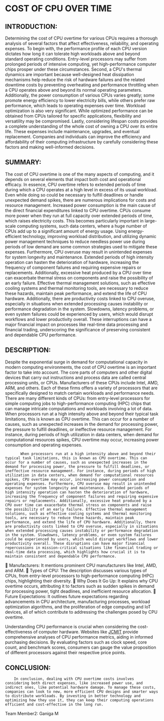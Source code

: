 # COST OF CPU OVER TIME

## INTRODUCTION:
Determining the cost of CPU overtime for various CPUs requires a thorough analysis of several factors that affect effectiveness, reliability, and operating expenses. To begin with, the performance profile of each CPU version dictates how long it can tolerate high workloads above and beyond standard operating conditions. Entry-level processors may suffer from prolonged periods of intensive computing, yet high-performance computer chips prosper under these circumstances. Second, a CPU's thermal dynamics are important because well-designed heat dissipation mechanisms help reduce the risk of hardware failures and the related downtime costs by preventing overheating and performance throttling when a CPU operates above and beyond its normal operating parameters. Additionally, the power consumption of various CPUs varies greatly; some promote energy efficiency to lower electricity bills, while others prefer raw performance, which leads to operating expenses over time. Workload optimization is also very significant. While optimized performance can be obtained from CPUs tailored for specific applications, flexibility and versatility may be compromised. Lastly, considering lifespan costs provides a complete understanding of the whole cost of owning a CPU over its entire life. These expenses include maintenance, upgrades, and eventual replacement. Companies and individuals can improve the efficiency and affordability of their computing infrastructure by carefully considering these factors and making well-informed decisions.
## SUMMARY:
The cost of CPU overtime is one of the many aspects of computing, and it depends on several elements that impact both cost and operational efficacy. In essence, CPU overtime refers to extended periods of time during which a CPU operates at a high level in excess of its usual workload. Even while doing so could be necessary to fulfill deadlines or handle unexpected demand spikes, there are numerous implications for costs and resource management. Increased power consumption is the main cause of the direct financial expenditures linked to CPU overtime. CPUs consume more power when they run at full capacity over extended periods of time, which raises electricity costs. This becomes particularly important in large-scale computing systems, such data centers, where a huge number of CPUs add up to a significant amount of energy usage. Using energy-efficient technology, improving workload distribution, and utilizing dynamic power management techniques to reduce needless power use during periods of low demand are some common strategies used to mitigate these expenses.
Furthermore, CPU overuse may result in unintended expenses for system longevity and maintenance. Extended periods of high intensity operation can hasten the deterioration of hardware, increasing the frequency of component failures and requiring expensive repairs or replacements. Additionally, excessive heat produced by a CPU over time can exacerbate thermal stress on components and raise the possibility of an early failure. Effective thermal management solutions, such as effective cooling systems and thermal monitoring tools, are necessary to reduce these hazards, maintain peak performance, and extend the life of CPU hardware. Additionally, there are productivity costs linked to CPU overuse, especially in situations when extended processing causes instability or performance degradation in the system. Slowdowns, latency problems, or even system failures could be experienced by users, which would disrupt workflows and lower productivity overall. These interruptions can have a major financial impact on processes like real-time data processing and financial trading, underscoring the significance of preserving consistent and dependable CPU performance.
## DESCRIPTION:
 Despite the exponential surge in demand for computational capacity in modern computing environments, the cost of CPU overtime is an important factor to take into account. The core parts of computers and other digital devices that carry out instructions and process data are called central processing units, or CPUs. Manufacturers of these CPUs include Intel, AMD, ARM, and others. Each of these firms offers a variety of processors that are specifically designed to match certain workloads and performance needs. There are many different kinds of CPUs: from entry-level processors for simple computing jobs to high-performance computing (HPC) chips that can manage intricate computations and workloads involving a lot of data. When processors run at a high intensity above and beyond their typical task limitations, this is known as CPU overtime. This can occur for a number of causes, such as unexpected increases in the demand for processing power, the pressure to fulfill deadlines, or ineffective resource management. For instance, during periods of high utilization in data centers, when demand for computational resources spikes, CPU overtime may occur, increasing power consumption and operating expenses.

           When processors run at a high intensity above and beyond their typical task limitations, this is known as CPU overtime. This can occur for a number of causes, such as unexpected increases in the demand for processing power, the pressure to fulfill deadlines, or ineffective resource management. For instance, during periods of high utilization in data centers, when demand for computational resources spikes, CPU overtime may occur, increasing power consumption and operating expenses. Furthermore, CPU overuse may result in unintended expenses for system longevity and maintenance. Extended periods of high intensity operation can hasten the deterioration of hardware, increasing the frequency of component failures and requiring expensive repairs or replacements. Additionally, excessive heat produced by a CPU over time can exacerbate thermal stress on components and raise the possibility of an early failure. Effective thermal management solutions, such as effective cooling systems and thermal monitoring tools, are necessary to reduce these hazards, maintain peak performance, and extend the life of CPU hardware. Additionally, there are productivity costs linked to CPU overuse, especially in situations when extended processing causes instability or performance degradation in the system. Slowdowns, latency problems, or even system failures could be experienced by users, which would disrupt workflows and lower productivity overall. These disruptions can have major financial repercussions in mission-critical situations like financial trading or real-time data processing, which highlights how crucial it is to maintain consistent and dependable CPU performance. 

	Manufacturers: It mentions prominent CPU manufacturers like Intel, AMD, and ARM.
	Types of CPU: The description discusses various types of CPUs, from entry-level processors to high-performance computing (HPC) chips, highlighting their diversity.
	Why Does It Go Up: It explains why CPU overtime occurs, attributing it to factors such as sudden spikes in demand for processing power, tight deadlines, and inefficient resource allocation.
	Future Expectations: It outlines future expectations regarding advancements in CPU architecture, manufacturing processes, workload optimization algorithms, and the proliferation of edge computing and IoT devices, all of which contribute to addressing the challenges posed by CPU overtime.

Understanding CPU performance is crucial when considering the cost-effectiveness of computer hardware. Websites like [JCMIT](https://www.jcmit.net/cpu-performance.htm) provide comprehensive analyses of CPU performance metrics, aiding in informed purchasing decisions. By evaluating factors such as clock speed, core count, and benchmark scores, consumers can gauge the value proposition of different processors against their respective price points.

## CONCLUSION:
        In conclusion, dealing with CPU overtime costs involves considering both direct expenses, like increased power use, and indirect ones, like potential hardware damage. To manage these costs, companies can look to new, more efficient CPU designs and smarter ways to distribute workloads. By investing in better technology and optimizing how they use it, they can keep their computing operations efficient and cost-effective in the long run.


Team Member2: Ganiga M


